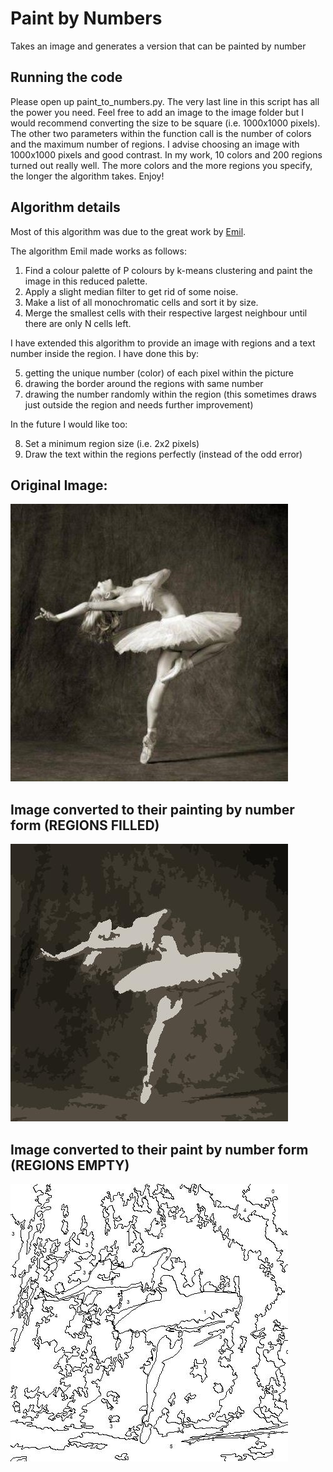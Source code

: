 # Paint by Numbers
Takes an image and generates a version that can be painted by number

## Running the code
Please open up paint_to_numbers.py. The very last line in this script has all the power you need. Feel free to add an image to the image folder but I would recommend converting the size to be square (i.e. 1000x1000 pixels). The other two parameters within the function call is the number of colors and the maximum number of regions. I advise choosing an image with 1000x1000 pixels and good contrast. In my work, 10 colors and 200 regions turned out really well. The more colors and the more regions you specify, the longer the algorithm takes. Enjoy!

## Algorithm details
Most of this algorithm was due to the great work by [Emil](https://codegolf.stackexchange.com/questions/42217/paint-by-numbershttps://codegolf.stackexchange.com/questions/42217/paint-by-numbers).

The algorithm Emil made works as follows:
1. Find a colour palette of P colours by k-means clustering and paint the image in this reduced palette.
2. Apply a slight median filter to get rid of some noise.
3. Make a list of all monochromatic cells and sort it by size.
4. Merge the smallest cells with their respective largest neighbour until there are only N cells left.

I have extended this algorithm to provide an image with regions and a text number inside the region. I have done this by:

5. getting the unique number (color) of each pixel within the picture
6. drawing the border around the regions with same number
7. drawing the number randomly within the region (this sometimes draws just outside the region and needs further improvement)

In the future I would like too:

8. Set a minimum region size (i.e. 2x2 pixels)
9. Draw the text within the regions perfectly (instead of the odd error)

## Original Image:
![Image of dancing](/images/dancing.jpg?raw=true)
## Image converted to their painting by number form (REGIONS FILLED)
![Painted by numbers](/images/P6N75dancing.jpg?raw=true)
## Image converted to their paint by number form (REGIONS EMPTY)
![Paint by numbers](/images/P6N75OUTLINEdancing.jpg?raw=true)
